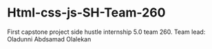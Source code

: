 # Html-css-js-SH-Team-260
First capstone project side hustle internship 5.0 team 260. Team lead: Oladunni Abdsamad Olalekan
